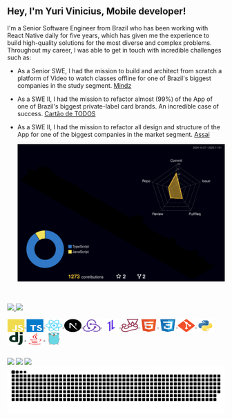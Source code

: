 
<!--
**YuriVini/YuriVini** is a ✨ _special_ ✨ repository because its `README.md` (this file) appears on your GitHub profile.

Here are some ideas to get you started:

- 🔭 I’m currently working on ...
- 🌱 I’m currently learning ...
- 👯 I’m looking to collaborate on ...
- 🤔 I’m looking for help with ...
- 💬 Ask me about ...
- 📫 How to reach me: ...
- 😄 Pronouns: ...
- ⚡ Fun fact: ...
-->


## Hey, I'm Yuri Vinicius, Mobile developer!

I'm a Senior Software Engineer from Brazil who has been working with React Native daily for five years, which has given me the experience to build high-quality solutions for the most diverse and complex problems. Throughout my career, I was able to get in touch with incredible challenges such as:

- As a Senior SWE, I had the mission to build and architect from scratch a platform of Video to watch classes offline for one of Brazil's biggest companies in the study segment. [Mindz](https://mindz.com.br/?utm_source=google&utm_medium=gerais01&utm_campaign=pesquisacaptacao&gclid=CjwKCAiA_aGuBhACEiwAly57MaEoFwE0HRyomfvCsJ-H6WZrp4bp28yOyn_y5onidbCAu7ztVC-sfBoCyv8QAvD_BwE)
- As a SWE II, I had the mission to refactor almost (99%) of the App of one of Brazil's biggest private-label card brands. An incredible case of success. [Cartão de TODOS](https://www.cartaodetodos.com.br/)
- As a SWE II, I had the mission to refactor all design and structure of the App for one of the biggest companies in the market segment. [Assai](https://www.assai.com.br/)


  ![Status](./profile-3d-contrib/profile-night-rainbow.svg)
  



<br/>
<br/>
<div>
  <a href="https://github.com/YuriVini">
  <img height="180em" src="https://github-readme-stats.vercel.app/api?username=YuriVini&show_icons=true&theme=ocean_dark&include_all_commits=true&count_private=true"/>
  <img height="180em" src="https://github-readme-stats.vercel.app/api/top-langs/?username=YuriVini&layout=compact&langs_count=7&theme=ocean_dark"/>
</div>
<div style="display: inline_block"><br>
  <img align="center" alt="Yuri-Js" height="30" width="40" src="https://raw.githubusercontent.com/devicons/devicon/master/icons/javascript/javascript-plain.svg">
  <img align="center" alt="Yuri-Ts" height="30" width="40" src="https://raw.githubusercontent.com/devicons/devicon/master/icons/typescript/typescript-plain.svg">
  <img align="center" alt="Yuri-React" height="30" width="40" src="https://raw.githubusercontent.com/devicons/devicon/master/icons/react/react-original.svg">
  <img align="center" alt="Yuri-NextJS" height="30" width="40" src="https://raw.githubusercontent.com/devicons/devicon/master/icons/nextjs/nextjs-original.svg">
  <img align="center" alt="Yuri-Redux" height="30" width="40" src="https://raw.githubusercontent.com/devicons/devicon/master/icons/redux/redux-original.svg">
  <img align="center" alt="Yuri-Axios" height="30" width="40" src="https://raw.githubusercontent.com/devicons/devicon/master/icons/axios/axios-plain.svg">
  <img align="center" alt="Yuri-Jest" height="30" width="40" src="https://raw.githubusercontent.com/devicons/devicon/master/icons/jest/jest-plain.svg">
  <img align="center" alt="Yuri-HTML" height="30" width="40" src="https://raw.githubusercontent.com/devicons/devicon/master/icons/html5/html5-original.svg">
  <img align="center" alt="Yuri-CSS" height="30" width="40" src="https://raw.githubusercontent.com/devicons/devicon/master/icons/css3/css3-original.svg">
  <img align="center" alt="Yuri-GIT" height="30" width="40" src="https://raw.githubusercontent.com/devicons/devicon/master/icons/git/git-original.svg">
  <img align="center" alt="Yuri-Python" height="30" width="40" src="https://raw.githubusercontent.com/devicons/devicon/master/icons/python/python-original.svg">
  <img align="center" alt="Yuri-Django" height="30" width="40" src="https://raw.githubusercontent.com/devicons/devicon/master/icons/django/django-plain.svg">
  <img align="center" alt="Yuri-Java" height="30" width="40" src="https://raw.githubusercontent.com/devicons/devicon/master/icons/java/java-plain.svg">
  <img align="center" alt="Yuri-Django" height="30" width="40" src="https://raw.githubusercontent.com/devicons/devicon/master/icons/go/go-original.svg">
</div>
  
  ##
 
<div> 
  <a href="https://www.instagram.com/yurivinicius00/" target="_blank"><img src="https://img.shields.io/badge/-Instagram-%23E4405F?style=for-the-badge&logo=instagram&logoColor=white" target="_blank"></a>
  <a href="mailto:yuri.ybgt.yfo@gmail.com"><img src="https://img.shields.io/badge/-Gmail-%23333?style=for-the-badge&logo=gmail&logoColor=white" target="_blank"></a>
  <a href="https://www.linkedin.com/in/yuri-vinicius-/" target="_blank"><img src="https://img.shields.io/badge/-LinkedIn-%230077B5?style=for-the-badge&logo=linkedin&logoColor=white" target="_blank"></a> 

 
  <picture>
    <source media="(prefers-color-scheme: dark)" srcset="https://raw.githubusercontent.com/platane/platane/output/github-contribution-grid-snake-dark.svg">
    <source media="(prefers-color-scheme: light)" srcset="https://raw.githubusercontent.com/platane/platane/output/github-contribution-grid-snake.svg">
    <img alt="github contribution grid snake animation" src="https://raw.githubusercontent.com/platane/platane/output/github-contribution-grid-snake.svg">
  </picture>
</div>
